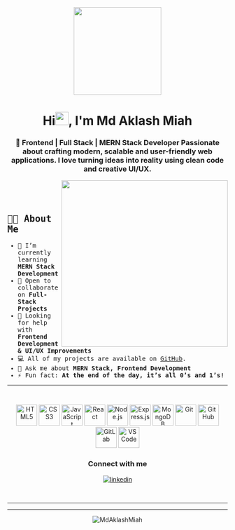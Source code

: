 <div align="center">
  <img width="200" height="auto" src="./resources/img/materialHacker.png"/>
  <h1>Hi<img width="30" src="./resources/img/waving.gif">, I'm Md Aklash Miah</h1>
  <h3>🚀 Frontend | Full Stack | MERN Stack Developer
Passionate about crafting modern, scalable and user-friendly web applications.
I love turning ideas into reality using clean code and creative UI/UX.</h3>
</div>
 
 <img align="right" width="380" height="auto" src="./resources/img/geek.gif"/>

<div align="left">
  <samp>
<p>&nbsp;</p>
<p>&nbsp;</p>

    
## 👨‍💻 About Me  

- 🌱 I’m currently learning **MERN Stack Development**  
- 👯 Open to collaborate on **Full-Stack Projects**  
- 🤝 Looking for help with **Frontend Development & UI/UX Improvements**  
- 💻 All of my projects are available on [GitHub](https://github.com/MdAklashMiah).  
- 💬 Ask me about **MERN Stack, Frontend Development**  
- ⚡ Fun fact: **At the end of the day, it’s all 0’s and 1’s!**  

---
    
<p>&nbsp;</p>
    
  </samp>
</div>


<p align="center">
  <!-- Frontend -->
  <img src="https://img.icons8.com/color/48/html-5--v1.png" width="48" height="48" alt="HTML5"/>
  <img src="https://img.icons8.com/color/48/css3.png" width="48" height="48" alt="CSS3"/>
  <img src="https://img.icons8.com/color/48/javascript--v1.png" width="48" height="48" alt="JavaScript"/>
  <img src="https://img.icons8.com/plasticine/48/react.png" width="48" height="48" alt="React"/>

  <!-- Backend -->
  <img src="https://img.icons8.com/color/48/nodejs.png" width="48" height="48" alt="Node.js"/>
  <img src="https://img.icons8.com/color/48/express.png" width="48" height="48" alt="Express.js"/>
  <img src="https://img.icons8.com/color/48/mongodb.png" width="48" height="48" alt="MongoDB"/>

  <!-- Tools -->
  <img src="https://img.icons8.com/color/48/git.png" width="48" height="48" alt="Git"/>
  <img src="https://img.icons8.com/color/48/github.png" width="48" height="48" alt="GitHub"/>
  <img src="https://img.icons8.com/color/48/gitlab.png" width="48" height="48" alt="GitLab"/>
  <img src="https://img.icons8.com/color/48/visual-studio-code-2019.png" width="48" height="48" alt="VS Code"/>
</p>


<div align="center">
  <h3>Connect with me</h3>
  <div>
     <a  href="https://linkedin.com/in/elanza48" target="_blank">
      <img src="https://img.shields.io/badge/Linked%20In-0A66C2.svg?style=for-the-badge&logo=linkedin&logoColor=white" alt="linkedin"/>
    </a>
  </div>
</div>
<p>&nbsp;</p>

<hr>

<div align="center">
<hr>

<div align="center">
  <img  src="resources/img/github-contribution-grid-snake.svg"
    alt="MdAklashMiah" />
</div>
